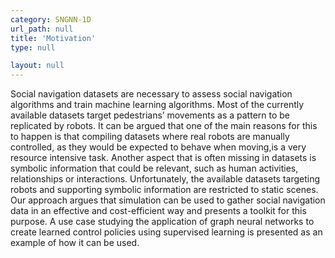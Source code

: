 ```yaml
---
category: SNGNN-1D
url_path: null
title: 'Motivation'
type: null

layout: null
---
```


Social navigation datasets are necessary to assess social navigation algorithms and train machine learning algorithms. Most of the currently available datasets target pedestrians’ movements as a pattern to be replicated by robots. It can be argued that one of the main reasons for this to happen is that compiling datasets where real robots are manually controlled, as they would be expected to behave when moving,is a very resource intensive task. Another aspect that is often missing in datasets is symbolic information that could be relevant, such as human activities, relationships or interactions. Unfortunately, the available datasets targeting robots and supporting symbolic information are restricted to static scenes. Our approach argues that simulation can be used to gather social navigation data in an effective and cost-efficient way and presents a toolkit for this purpose. A use case studying the application of graph neural networks to create learned control policies using supervised learning is presented as an example of how it can be used.
